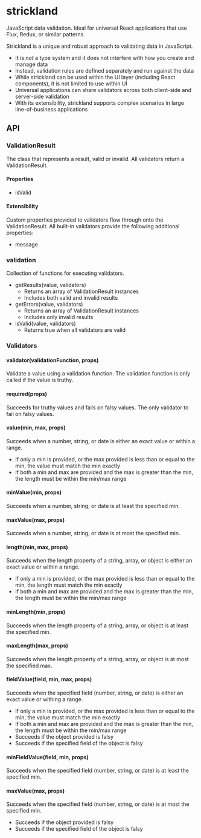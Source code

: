 # strickland
JavaScript data validation. Ideal for universal React applications that use Flux, Redux, or similar patterns.

Strickland is a unique and robust approach to validating data in JavaScript.

* It is *not* a type system and it does not interfere with how you create and manage data
* Instead, validation rules are defined separately and run against the data
* While strickland can be used within the UI layer (including React components), it is not limited to use within UI
* Universal applications can share validators across both client-side and server-side validation
* With its extensibility, strickland supports complex scenarios in large line-of-business applications

## API

### ValidationResult
The class that represents a result, valid or invalid.  All validators return a ValidationResult.

#### Properties

* isValid

#### Extensibility
Custom properties provided to validators flow through onto the ValidationResult.  All built-in validators provide the following additional properties:

* message

### validation
Collection of functions for executing validators.

* getResults(value, validators)
    * Returns an array of ValidationResult instances
    * Includes both valid and invalid results
* getErrors(value, validators)
    * Returns an array of ValidationResult instances
    * Includes only invalid results
* isValid(value, validators)
    * Returns true when all validators are valid

### Validators

#### validator(validationFunction, props)
Validate a value using a validation function.
The validation function is only called if the value is truthy.

#### required(props)
Succeeds for truthy values and fails on falsy values.
The only validator to fail on falsy values.

#### value(min, max, props)
Succeeds when a number, string, or date is either an exact value or within a range.

* If only a min is provided, or the max provided is less than or equal to the min, the value must match the min exactly
* If both a min and max are provided and the max is greater than the min, the length must be within the min/max range

#### minValue(min, props)
Succeeds when a number, string, or date is at least the specified min.

#### maxValue(max, props)
Succeeds when a number, string, or date is at most the specified min.

#### length(min, max, props)
Succeeds when the length property of a string, array, or object is either an exact value or within a range.

* If only a min is provided, or the max provided is less than or equal to the min, the length must match the min exactly
* If both a min and max are provided and the max is greater than the min, the length must be within the min/max range

#### minLength(min, props)
Succeeds when the length property of a string, array, or object is at least the specified min.

#### maxLength(max, props)
Succeeds when the length property of a string, array, or object is at most the specified max.

#### fieldValue(field, min, max, props)
Succeeds when the specified field (number, string, or date) is either an exact value or withing a range.

* If only a min is provided, or the max provided is less than or equal to the min, the value must match the min exactly
* If both a min and max are provided and the max is greater than the min, the length must be within the min/max range
* Succeeds if the object provided is falsy
* Succeeds if the specified field of the object is falsy

#### minFieldValue(field, min, props)
Succeeds when the specified field (number, string, or date) is at least the specified min.

#### maxValue(max, props)
Succeeds when the specified field (number, string, or date) is at most the specified min.

* Succeeds if the object provided is falsy
* Succeeds if the specified field of the object is falsy

